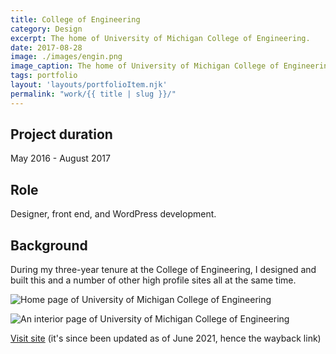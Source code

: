 ```yaml
---
title: College of Engineering
category: Design
excerpt: The home of University of Michigan College of Engineering.
date: 2017-08-28
image: ./images/engin.png
image_caption: The home of University of Michigan College of Engineering.
tags: portfolio
layout: 'layouts/portfolioItem.njk'
permalink: "work/{{ title | slug }}/"
---
```

## Project duration

May 2016 - August 2017

## Role

Designer, front end, and WordPress development.

## Background

During my three-year tenure at the College of Engineering, I designed and built this and a number of other high profile sites all at the same time.

![Home page of University of Michigan College of Engineering](/images/work/coe-home_v01.jpg)

![An interior page of University of Michigan College of Engineering](/images/work/coe-landing-type_02.jpg)

[Visit site](https://web.archive.org/web/20210506191527/https://www.engin.umich.edu/) (it's since been updated as of June 2021, hence the wayback link)